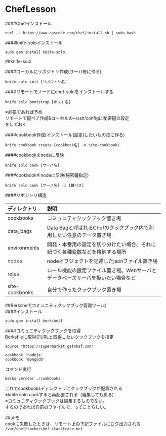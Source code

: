 # ChefLesson


####Chefインストール
```
curl -L https://www.opscode.com/chef/install.sh | sudo bash
```

####knife-soloインストール  
```
sudo gem install knife-solo
```

##knife-solo

####ローカルにリポジトリ作成(サーバ毎に作る)  
```
knife solo init [リポジトリ名]
```

####リモートでノードにchef-soloをインストールする   
```
knife solo bootstrap [ホスト名]
```
※必要であれば予め  
リモートで鍵ペア作成&ローカルの~/ssh/configに秘密鍵の設定  
をしておく 


####cookbook作成(インストール(設定)したいもの毎に作る)
```
knife cookbook create [cookbook名] -o site-cookbooks
```

####cookbookをnodeに反映  
```
knife solo cook [サーバ名]
```

####cookbookをnodeに反映(秘密鍵指定)  
```
knife solo cook [サーバ名] -i [鍵パス]
```

####リポジトリ構造

| ディレクトリ   |      説明      |
|:----------|:-------------|
| cookbooks | コミュニティクックブック置き場 |
| data_bags | Data Bagと呼ばれるChefのクックブック内で利用したい任意のデータ置き場  |
| environments | 開発・本番用の設定を切り分けたい場合、それに紐づく各種変数などを格納する場所 |
| nodes | nodeオブジェクトを記述したjsonファイル置き場 |
| roles | ロール機能の設定ファイル置き場。Webサーバとデータベースサーバを扱いたい場合など |
| site-cookbooks | 自分で作ったクックブック置き場 |

##Berkshelf(コミュニティクックブック管理ツール)  
####インストール  
```
sudo gem install berkshelf
```

####コミュニティクックブックを取得  
Berksfileに取得元URLと取得したいクックブックを指定  

```ruby:Berksfile
source "https://supermarket.getchef.com"

cookbook 'nodejs'
cookbook 'mongodb'
```

コマンド実行  
```
berks verndor ./cookbooks
```

これでcookbooksディレクトリにクックブックが配置される  
※knife solo cookすると再配置される（編集しても戻る)    
※コミュニティクックブックは編集するものでない。  
するのであれば自前のファイルで。ってことらしい。



##メモ  
cookに失敗したときは、リモート上の下記ファイルにログ出力される
`/var/chef/cache/chef-stacktrace.out`
